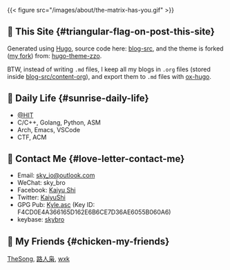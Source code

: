 
{{< figure src="/images/about/the-matrix-has-you.gif" >}}


## :triangular_flag_on_post: This Site {#triangular-flag-on-post-this-site}

Generated using [Hugo](https://gohugo.io/), source code here: [blog-src](https://github.com/sky-bro/blog-src), and the theme is forked ([my fork](https://github.com/sky-bro/hugo-theme-zzo)) from: [hugo-theme-zzo](https://github.com/zzossig/hugo-theme-zzo).

BTW, instead of writing `.md` files, I keep all my blogs in `.org` files (stored inside [blog-src/content-org](https://github.com/sky-bro/blog-src/tree/master/content-org)), and export them to `.md` files with [ox-hugo](https://ox-hugo.scripter.co/).


## :sunrise: Daily Life {#sunrise-daily-life}

-   [@HIT](http://www.hit.edu.cn/)
-   C/C++, Golang, Python, ASM
-   Arch, Emacs, VSCode
-   CTF, ACM


## :love_letter: Contact Me {#love-letter-contact-me}

-   Email: [sky_io@outlook.com](mailto:sky_io@outlook.com)
-   WeChat: sky_bro
-   Facebook: [Kaiyu Shi](https://www.facebook.com/profile.php?id=100005027239118)
-   Twitter: [KaiyuShi](https://twitter.com/KaiyuShi)
-   GPG Pub: [Kyle.asc](https://keybase.io/skybro/pgp_keys.asc) (Key ID: F4CD0E4A366165D162E6B6CE7D36AE6055B060A6)
-   keybase: [skybro](https://keybase.io/skybro)


## :chicken: My Friends {#chicken-my-friends}

[TheSong](https://thesong96.github.io/), [路人枭](https://lurenxiao1998.github.io/), [wxk](https://pullp.github.io)